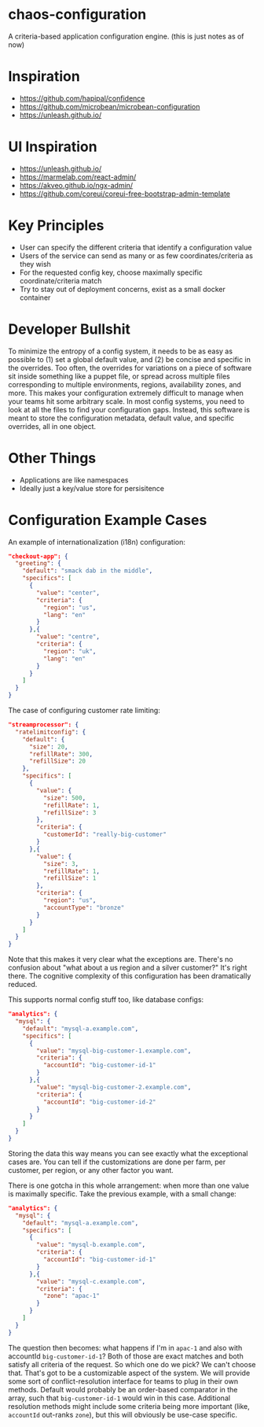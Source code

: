 # chaos-configuration

A criteria-based application configuration engine.
(this is just notes as of now)

# Inspiration

- https://github.com/hapipal/confidence
- https://github.com/microbean/microbean-configuration 
- https://unleash.github.io/ 

# UI Inspiration

- https://unleash.github.io/
- https://marmelab.com/react-admin/
- https://akveo.github.io/ngx-admin/
- https://github.com/coreui/coreui-free-bootstrap-admin-template

# Key Principles

- User can specify the different criteria that identify a configuration value
- Users of the service can send as many or as few coordinates/criteria as they wish
- For the requested config key, choose maximally specific coordinate/criteria match
- Try to stay out of deployment concerns, exist as a small docker container

# Developer Bullshit

To minimize the entropy of a config system, it needs to be as easy as possible to (1) set a global default value, and (2) be concise and specific in the overrides. Too often, the overrides for variations on a piece of software sit inside something like a puppet file, or spread across multiple files corresponding to multiple environments, regions, availability zones, and more. This makes your configuration extremely difficult to manage when your teams hit some arbitrary scale. In most config systems, you need to look at all the files to find your configuration gaps. Instead, this software is meant to store the configuration metadata, default value, and specific overrides, all in one object. 


# Other Things

- Applications are like namespaces
- Ideally just a key/value store for persisitence

# Configuration Example Cases

An example of internationalization (i18n) configuration:

```json
"checkout-app": {
  "greeting": {
    "default": "smack dab in the middle",
    "specifics": [
      { 
        "value": "center",
        "criteria": {
          "region": "us",
          "lang": "en"
        }
      },{
        "value": "centre",
        "criteria": {
          "region": "uk",
          "lang": "en"
        }
      }
    ]
  }
} 
```

The case of configuring customer rate limiting:

```json
"streamprocessor": {
  "ratelimitconfig": {
    "default": {
      "size": 20,
      "refillRate": 300,
      "refillSize": 20
    },
    "specifics": [
      { 
        "value": {
          "size": 500,
          "refillRate": 1,
          "refillSize": 3
        },
        "criteria": {
          "customerId": "really-big-customer"
        }
      },{
        "value": {
          "size": 3,
          "refillRate": 1,
          "refillSize": 1
        },
        "criteria": {
          "region": "us",
          "accountType": "bronze"
        }
      }
    ]
  }
}         
```

Note that this makes it very clear what the exceptions are. There's no confusion about "what about a us region and a silver customer?" It's right there. The cognitive complexity of this configuration has been dramatically reduced. 

This supports normal config stuff too, like database configs:

```json
"analytics": {
  "mysql": {
    "default": "mysql-a.example.com",
    "specifics": [
      { 
        "value": "mysql-big-customer-1.example.com",
        "criteria": {
          "accountId": "big-customer-id-1"
        }
      },{
        "value": "mysql-big-customer-2.example.com",
        "criteria": {
          "accountId": "big-customer-id-2"
        }
      }
    ]
  }
}         
```

Storing the data this way means you can see exactly what the exceptional cases are. You can tell if the customizations are done per farm, per customer, per region, or any other factor you want. 

There is one gotcha in this whole arrangement: when more than one value is maximally specific. Take the previous example, with a small change: 

```json
"analytics": {
  "mysql": {
    "default": "mysql-a.example.com",
    "specifics": [
      { 
        "value": "mysql-b.example.com",
        "criteria": {
          "accountId": "big-customer-id-1"
        }
      },{
        "value": "mysql-c.example.com",
        "criteria": {
          "zone": "apac-1"
        }
      }
    ]
  }
}         
```

The question then becomes: what happens if I'm in `apac-1` and also with accountId `big-customer-id-1`? Both of those are exact matches and both satisfy all criteria of the request. So which one do we pick? We can't choose that. That's got to be a customizable aspect of the system. We will provide some sort of conflict-resolution interface for teams to plug in their own methods. Default would probably be an order-based comparator in the array, such that `big-customer-id-1` would win in this case. Additional resolution methods might include some criteria being more important (like, `accountId` out-ranks `zone`), but this will obviously be use-case specific. 


